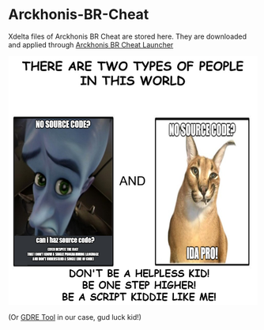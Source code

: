 # Arckhonis-BR-Cheat
Xdelta files of Arckhonis BR Cheat are stored here.
They are downloaded and applied through [Arckhonis BR Cheat Launcher](https://github.com/Arckhonis/Arckhonis-BR-Cheat-Launcher)

![Meme](pictures/SourceCodeMeme.png)

(Or [GDRE Tool](https://github.com/GDRETools/gdsdecomp?tab=readme-ov-file) in our case, gud luck kid!)
